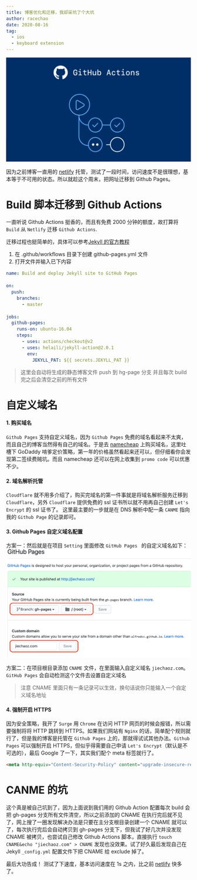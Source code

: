 ```yaml
---
title: 博客优化和迁移，我却采坑了个大坑
author: racechao
date: 2020-08-16
tag:
  - ios
  - keyboard extension
---
```

![Cloudflare architecture](/assets/img/github-actions.jpg)

因为之前博客一直用的 [netlify](https://netlify.com/) 托管，测试了一段时间，访问速度不是很理想，基本等于不可用的状态。所以就趁这个周末，把网址迁移到 Github Pages。

# Build 脚本迁移到 Github Actions
一直听说 Github Actions 挺香的，而且有免费 2000 分钟的额度，故打算将 `Build` 从 `Netlify` 迁移 `Github Actions`.

迁移过程也挺简单的，具体可以参考[Jekyll 的官方教程](https://jekyllrb.com/docs/continuous-integration/github-actions/)
1. 在 .github/workflows 目录下创建 github-pages.yml 文件
2. 打开文件并输入已下内容

```yaml
name: Build and deploy Jekyll site to GitHub Pages

on:
  push:
    branches:
      - master

jobs:
  github-pages:
    runs-on: ubuntu-16.04
    steps:
      - uses: actions/checkout@v2
      - uses: helaili/jekyll-action@2.0.1
        env:
          JEKYLL_PAT: ${{ secrets.JEKYLL_PAT }}
```
> 这里会自动将生成的静态博客文件 push 到 hg-page 分支
> 并且每次 build 完之后会清空之前的所有文件

# 自定义域名

#### 1. 购买域名
`Github Pages` 支持自定义域名，因为 `Github Pages` 免费的域名看起来不太爽，而且自己的博客当然得有自己的域名。于是去 [namecheap](namecheap.com) 上购买域名，这里吐槽下 GoDaddy 啃爹定价策略，第一年的价格虽然看起来还可以，但仔细看你会发现第二签续费贼坑。而且 namecheap 还可以在网上收集到 `promo code` 可以优惠不少。

#### 2. 域名解析托管

`Cloudflare` 就不用多介绍了，购买完域名的第一件事就是将域名解析服务迁移到 `Cloudflare`，另外 `Cloudflare` 提供免费的 ssl 证书所以就不用再自己创建 `Let's Encrypt` 的 ssl 证书了。
这里最主要的一步就是在 DNS 解析中配一条 `CANME` 指向我的 `Github Page` 的记录即可。

#### 3. Github Pages 自定义域名配置
方案一：然后就是在项目 `Setting` 里面修改 `GitHub Pages ` 的自定义域名如下：
![img](/assets/img/github-pages.png)

方案二：在项目根目录添加 `CNAME` 文件，在里面输入自定义域名 `jiechaoz.com`。`GitHub Pages` 会自动检测这个文件去设置自定义域名
> 注意 CNAME 里面只有一条记录可以生效，换句话说你只能输入一个自定义域名地址

#### 4. 强制开启 HTTPS
因为安全策略，我开了 `Surge` 用 `Chrome` 在访问 HTTP 网页的时候会报错，所以需要强制将将 HTTP 跳转到 HTTPS。如果我们网站有 `Nginx` 的话，简单配个规则就行了，但是我的博客是托管在 `Github Pages` 上的，那就得试试其他办法。`Github Pages` 可以强制开启 HTTPS，但似乎得需要自己申请 `Let's Encrypt`（默认是不可选的），最后 Google 了一下，其实我们配个 meta 标签就行了。
```html
<meta http-equiv="Content-Security-Policy" content="upgrade-insecure-requests">
```

# CANME 的坑
这个真是被自己坑到了，因为上面说到我们用的 Github Action 配置每次 build 会把 gh-pages 分支所有文件清空，所以之前添加的 CNAME 在执行完后就不见了，网上搜了一圈发现解决办法是只要在主分支根目录创建一个 CNAME 就可以了，每次执行完后会自动拷贝到 gh-pages 分支下，但我试了好几次并没发现 CNAME 被拷贝，也尝试自己修改 Github Actions 脚本，直接执行 `touch CNAME&echo "jiechaoz.com" > CNAME` 发现也没效果。试了好久最后发现自己在 Jekyll `_config.yml` 配置文件下把 CNAME 给 exclude 掉了。

最后大功告成！
测试了下速度，基本访问速度在 1s 之内，比之前 [netlify](https://netlify.com/) 快多了。
